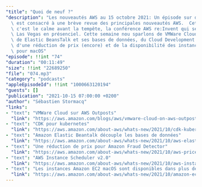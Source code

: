 ```yaml
---
"title": "Quoi de neuf ?"
"description": "Les nouveautés AWS au 15 octobre 2021: Un épisode sur deux du podcast\
  \ est consacré à une brève revue des principales nouveautés AWS.  Cette semaine,\
  \ c'est le calme avant la tempête, la conférence AWS re:Invent qui se tiendra à\
  \ Las Vegas en présenciel. Cette semaine nou sparlons de VMWare Cloud et Outposts,\
  \ de Elastic BeansTalk et ses bases de données, du Cloud Development Kit (CDK),\
  \ d'une réduction de prix (encore) et de la disponibilité des instances Amazon EC2\
  \ pour macOS"
"episode": !!int "74"
"duration": "00:11:49"
"size": !!int "22689250"
"file": "074.mp3"
"category": "podcasts"
"appleEpisodeId": !!int "1000663120194"
"guests": []
"publication": "2021-10-15 07:00:00 +0200"
"author": "Sébastien Stormacq"
"links":
- "text": "VMWare Cloud sur AWS Outposts"
  "link": "https://aws.amazon.com/blogs/aws/vmware-cloud-on-aws-outposts-brings-vmware-sddc-as-a-fully-managed-service-on-premises/"
- "text": "CDK pour kubernetes"
  "link": "https://aws.amazon.com/about-aws/whats-new/2021/10/cdk-kubernetes-cdk8s-available/"
- "text": "Amazon Elastic Beantalk découple les bases de données"
  "link": "https://aws.amazon.com/about-aws/whats-new/2021/10/aws-elastic-beanstalk-database-decoupling-elastic-beanstalk-environment/"
- "text": "Une réduction de prix pour Amazon Fraud Detector"
  "link": "https://aws.amazon.com/about-aws/whats-new/2021/10/aws-price-reduction-amazon-fraud-detector/"
- "text": "AWS Instance Scheduler v2.0"
  "link": "https://aws.amazon.com/about-aws/whats-new/2021/10/aws-instance-scheduler-v2-0/"
- "text": "Les instances Amazon EC2 macOS sont disponibles dans plus de régions AWS"
  "link": "https://aws.amazon.com/about-aws/whats-new/2021/10/amazon-ec2-mac-instances-additional-regions/"
---
```

